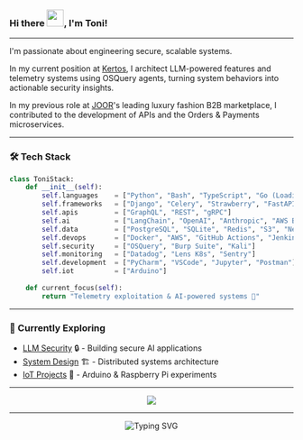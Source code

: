 <h3>
  Hi there <img src="https://raw.githubusercontent.com/MartinHeinz/MartinHeinz/master/wave.gif" width="30px">, I'm Toni!
</h3>

---

I'm passionate about engineering secure, scalable systems.

In my current position at [Kertos](https://www.kertos.io/en), I architect LLM-powered features and telemetry systems using OSQuery agents, turning system behaviors into actionable security insights.

In my previous role at [JOOR](https://www.joor.com)'s leading luxury fashion B2B marketplace, I contributed to the development of APIs and the Orders & Payments microservices.

---
  
### 🛠️ Tech Stack  

```python
class ToniStack:
    def __init__(self):
        self.languages    = ["Python", "Bash", "TypeScript", "Go (Loading...)"]
        self.frameworks   = ["Django", "Celery", "Strawberry", "FastAPI", "Apollo", "React"]
        self.apis         = ["GraphQL", "REST", "gRPC"]
        self.ai           = ["LangChain", "OpenAI", "Anthropic", "AWS Bedrock"]
        self.data         = ["PostgreSQL", "SQLite", "Redis", "S3", "Neo4j", "Pinecone"]
        self.devops       = ["Docker", "AWS", "GitHub Actions", "Jenkins"]
        self.security     = ["OSQuery", "Burp Suite", "Kali"]
        self.monitoring   = ["Datadog", "Lens K8s", "Sentry"]
        self.development  = ["PyCharm", "VSCode", "Jupyter", "Postman"]
        self.iot          = ["Arduino"]
        
    def current_focus(self):
        return "Telemetry exploitation & AI-powered systems 🧠"
```

---

### 🌱 Currently Exploring  


* [LLM Security](https://www.oreilly.com/library/view/the-developers-playbook/9781098162191/) 🔒 - Building secure AI applications
* [System Design](https://www.oreilly.com/library/view/designing-data-intensive-applications/9781491903063/) 🏗️ - Distributed systems architecture
* [IoT Projects](https://www.amazon.com/Makers-Guide-Zombie-Apocalypse-Raspberry/dp/1593276672) 🔧 - Arduino & Raspberry Pi experiments

---

<p align="center">
  <img src="https://github-readme-streak-stats-9m8ugfa77-denvercoder1.vercel.app/?user=asanmateu&theme=dark" />
</p>

---

<p align="center">
  <img src="https://readme-typing-svg.herokuapp.com?font=Fira+Code&pause=1000&color=58A6FF&center=true&vCenter=true&width=435&lines=🏛️+Building+Reliable+Systems;🐍+Python+Enthusiast;🤖+Security+%26+AI+Explorer;🌱+Always+Learning" alt="Typing SVG" />
</p>

